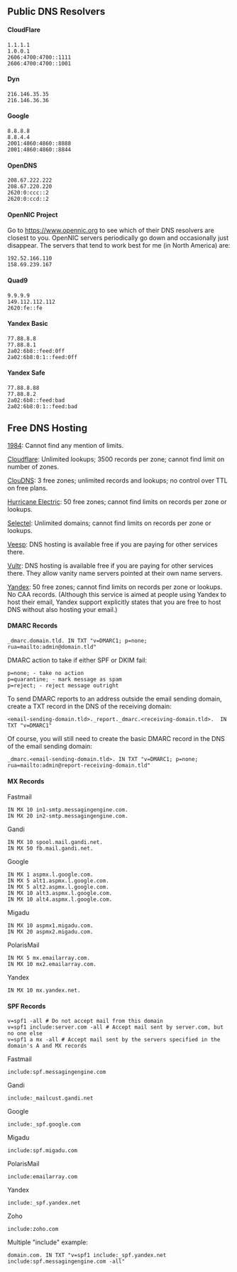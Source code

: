 ## Public DNS Resolvers
#### CloudFlare
```
1.1.1.1
1.0.0.1
2606:4700:4700::1111
2606:4700:4700::1001
```
#### Dyn
```
216.146.35.35
216.146.36.36
```
#### Google
```
8.8.8.8
8.8.4.4
2001:4860:4860::8888
2001:4860:4860::8844
```
#### OpenDNS
```
208.67.222.222
208.67.220.220
2620:0:ccc::2
2620:0:ccd::2
```
#### OpenNIC Project
Go to https://www.opennic.org to see which of their DNS resolvers are closest to you. OpenNIC servers periodically go down and occasionally just disappear. The servers that tend to work best for me (in North America) are:
```
192.52.166.110
158.69.239.167
```
#### Quad9
```
9.9.9.9
149.112.112.112
2620:fe::fe
```
#### Yandex Basic
```
77.88.8.8
77.88.8.1
2a02:6b8::feed:0ff
2a02:6b8:0:1::feed:0ff
```
#### Yandex Safe
```
77.88.8.88
77.88.8.2
2a02:6b8::feed:bad
2a02:6b8:0:1::feed:bad
```

## Free DNS Hosting
[1984](https://1984hosting.com/): Cannot find any mention of limits.

[Cloudflare](https://www.cloudflare.com/): Unlimited lookups; 3500 records per zone; cannot find limit on number of zones.

[ClouDNS](https://www.cloudns.net/): 3 free zones; unlimited records and lookups; no control over TTL on free plans.

[Hurricane Electric](http://dns.he.net/): 50 free zones; cannot find limits on records per zone or lookups.

[Selectel](https://selectel.ru/en/): Unlimited domains; cannot find limits on records per zone or lookups. 

[Veesp](https://veesp.com/): DNS hosting is available free if you are paying for other services there.

[Vultr](https://www.vultr.com/docs/introduction-to-vultr-dns): DNS hosting is available free if you are paying for other services there. They allow vanity name servers pointed at their own name servers.

[Yandex](https://domain.yandex.com/): 50 free zones; cannot find limits on records per zone or lookups. No CAA records. (Although this service is aimed at people using Yandex to host their email, Yandex support explicitly states that you are free to host DNS without also hosting your email.) 

#### DMARC Records
```
_dmarc.domain.tld. IN TXT "v=DMARC1; p=none; rua=mailto:admin@domain.tld"
```
DMARC action to take if either SPF or DKIM fail:
```
p=none; - take no action
p=quarantine; - mark message as spam
p=reject; - reject message outright
```
To send DMARC reports to an address outside the email sending domain, create a TXT record in the DNS of the receiving domain:
```
<email-sending-domain.tld>._report._dmarc.<receiving-domain.tld>.  IN TXT "v=DMARC1"
```
Of course, you will still need to create the basic DMARC record in the DNS of the email sending domain:
```
_dmarc.<email-sending-domain.tld>. IN TXT "v=DMARC1; p=none; rua=mailto:admin@report-receiving-domain.tld"
```
#### MX Records

Fastmail
```
IN MX 10 in1-smtp.messagingengine.com.
IN MX 20 in2-smtp.messagingengine.com.
```
Gandi
```
IN MX 10 spool.mail.gandi.net.
IN MX 50 fb.mail.gandi.net.
```
Google
```
IN MX 1 aspmx.l.google.com.
IN MX 5 alt1.aspmx.l.google.com.
IN MX 5 alt2.aspmx.l.google.com.
IN MX 10 alt3.aspmx.l.google.com.
IN MX 10 alt4.aspmx.l.google.com.
```
Migadu
```
IN MX 10 aspmx1.migadu.com.
IN MX 20 aspmx2.migadu.com.
```
PolarisMail
```
IN MX 5 mx.emailarray.com.
IN MX 10 mx2.emailarray.com.
```
Yandex
```
IN MX 10 mx.yandex.net.
```
#### SPF Records
```
v=spf1 -all # Do not accept mail from this domain
v=spf1 include:server.com -all # Accept mail sent by server.com, but no one else
v=spf1 a mx -all # Accept mail sent by the servers specified in the domain's A and MX records
```
Fastmail
```
include:spf.messagingengine.com
```
Gandi
```
include:_mailcust.gandi.net
```
Google
```
include:_spf.google.com
```
Migadu
```
include:spf.migadu.com
```
PolarisMail
```
include:emailarray.com
```
Yandex
```
include:_spf.yandex.net
```
Zoho
```
include:zoho.com
```
Multiple "include" example:
```
domain.com. IN TXT "v=spf1 include:_spf.yandex.net include:spf.messagingengine.com -all"
```
